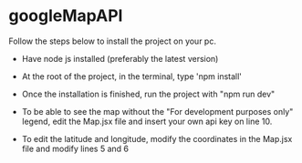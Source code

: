 # googleMapAPI
Follow the steps below to install the project on your pc.
- Have node js installed (preferably the latest version)
- At the root of the project, in the terminal, type 'npm install'
- Once the installation is finished, run the project with "npm run dev"

- To be able to see the map without the "For development purposes only" legend, edit the Map.jsx file and insert your own api key on line 10.
- To edit the latitude and longitude, modify the coordinates in the Map.jsx file and modify lines 5 and 6